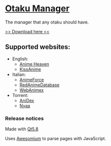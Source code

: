 # [Otaku Manager](https://github.com/GhostWriterTNCS/OtakuManager)

The manager that any otaku should have.

[>> Download here <<](https://github.com/GhostWriterTNCS/OtakuManager/releases)

## Supported websites:
* English:
	* [Anime Heaven](http://animehaven.to/)
	* [KissAnime](https://kissanime.io/)
* Italian:
	* [AnimeForce](http://www.animeforce.org/)
	* [RedAnimeDatabase](http://redanimedatabase.forumcommunity.net/)
	* [WebAnimex](http://webanimex.com/)
* Torrent:
	* [AniDex](https://anidex.info/)
	* [Nyaa](https://www.nyaa.se/)

### Release notices

Made with [Qt5.8](https://www.qt.io/download-open-source/)

Uses [Awesomium](http://www.awesomium.com/) to parse pages with JavaScript.
